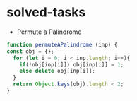 # solved-tasks

* Permute a Palindrome
```javascript
function permuteAPalindrome (inp) { 
const obj = {};
  for (let i = 0; i < inp.length; i++){
    if(!obj[inp[i]]) obj[inp[i]] = 1;
    else delete obj[inp[i]];
  }
  return Object.keys(obj).length < 2;
}
```



